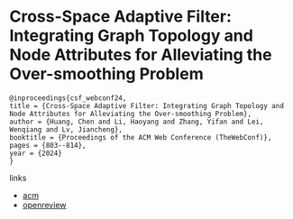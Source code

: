 # Cross-Space Adaptive Filter: Integrating Graph Topology and Node Attributes for Alleviating the Over-smoothing Problem

```
@inproceedings{csf_webconf24,
title = {Cross-Space Adaptive Filter: Integrating Graph Topology and Node Attributes for Alleviating the Over-smoothing Problem},
author = {Huang, Chen and Li, Haoyang and Zhang, Yifan and Lei, Wenqiang and Lv, Jiancheng},
booktitle = {Proceedings of the ACM Web Conference (TheWebConf)},
pages = {803--814},
year = {2024}
}
```

links
- [acm](https://dl.acm.org/doi/10.1145/3589334.3645583)
- [openreview](https://openreview.net/forum?id=2kMfEmBbT5)
